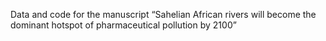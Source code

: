 Data and code for the manuscript “Sahelian African rivers will become the dominant hotspot of pharmaceutical pollution by 2100”
